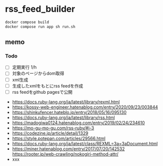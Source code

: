 # rss_feed_builder

```sh
docker compose build
docker compose run app sh run.sh
```

## memo

### Todo
- [ ] 定期実行 1/h  
- [ ] 対象のページからdom取得
- [ ] xml生成
- [ ] 生成したxmlをもとにrss feedを作成  
- [ ] rss feedをgithub pagesで公開

- https://docs.ruby-lang.org/ja/latest/library/rexml.html
- https://kossy-web-engineer.hatenablog.com/entry/2020/09/23/003844
- https://shinkufencer.hateblo.jp/entry/2018/05/16/095130
- https://docs.ruby-lang.org/ja/latest/library/rss.html
- https://madogiwa0124.hatenablog.com/entry/2019/02/24/234610
- https://mo-gu-mo-gu.com/rss-ruby/#i-3
- https://codezine.jp/article/detail/1329
- https://style.potepan.com/articles/29566.html
- https://docs.ruby-lang.org/ja/latest/class/REXML=3a=3aDocument.html
- https://miner.hatenablog.com/entry/2017/07/20/142532
https://rooter.jp/web-crawling/nokogiri-method-attr/
- xxx


